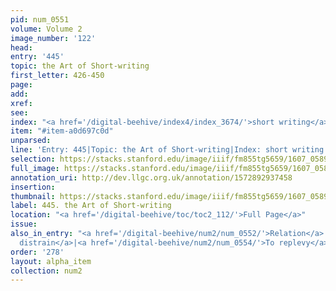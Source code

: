 ```yaml
---
pid: num_0551
volume: Volume 2
image_number: '122'
head:
entry: '445'
topic: the Art of Short-writing
first_letter: 426-450
page:
add:
xref:
see:
index: "<a href='/digital-beehive/index4/index_3674/'>short writing</a>"
item: "#item-a0d697c0d"
unparsed:
line: 'Entry: 445|Topic: the Art of Short-writing|Index: short writing|#item-a0d697c0d'
selection: https://stacks.stanford.edu/image/iiif/fm855tg5659/1607_0589/879,1533,2892,254/full/0/default.jpg
full_image: https://stacks.stanford.edu/image/iiif/fm855tg5659/1607_0589/full/full/0/default.jpg
annotation_uri: http://dev.llgc.org.uk/annotation/1572892937458
insertion:
thumbnail: https://stacks.stanford.edu/image/iiif/fm855tg5659/1607_0589/879,1533,600,180/250,/0/default.jpg
label: 445. the Art of Short-writing
location: "<a href='/digital-beehive/toc/toc2_112/'>Full Page</a>"
issue:
also_in_entry: "<a href='/digital-beehive/num2/num_0552/'>Relation</a>|<a href='/digital-beehive/num2/num_0553/'>To
  distrain</a>|<a href='/digital-beehive/num2/num_0554/'>To replevy</a>"
order: '278'
layout: alpha_item
collection: num2
---
```

